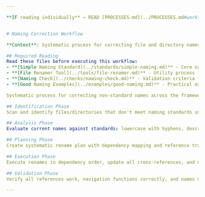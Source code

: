 ```yaml
---

**IF reading individually** → READ [PROCESSES.md](../PROCESSES.md#workflow-processes) for context, THEN navigate to this specific process


# Naming Correction Workflow

**Context**: Systematic process for correcting file and directory names to framework standards

## Required Reading
Read these files before executing this workflow:
- **[Simple Naming Standard](../standards/simple-naming.md)** - Core naming rules and requirements
- **[File Renamer Tool](../tools/file-renamer.md)** - Utility process for renaming operations
- **[Naming Check](../checks/naming-check.md)** - Validation criteria for name compliance
- **[Good Naming Examples](../examples/good-naming.md)** - Practical examples of correct naming patterns

Systematic process for correcting non-standard names across the framework.

## Identification Phase
Scan and identify files/directories that don't meet naming standards using automated checks and manual review.

## Analysis Phase
Evaluate current names against standards: lowercase with hyphens, descriptive, concise, action-based when applicable.

## Planning Phase
Create systematic rename plan with dependency mapping and reference tracking to avoid broken links.

## Execution Phase
Execute renames in dependency order, update all cross-references, and maintain navigation integrity.

## Validation Phase
Verify all references work, navigation functions correctly, and names meet framework standards using naming-check validation.

---
```

